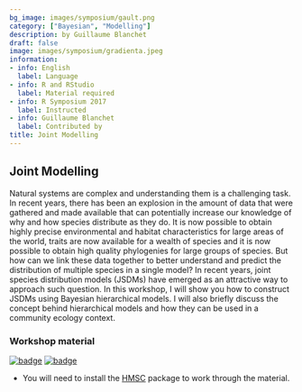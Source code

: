 ```yaml
---
bg_image: images/symposium/gault.png
category: ["Bayesian", "Modelling"]
description: by Guillaume Blanchet
draft: false
image: images/symposium/gradienta.jpeg
information:
- info: English
  label: Language
- info: R and RStudio
  label: Material required
- info: R Symposium 2017
  label: Instructed
- info: Guillaume Blanchet
  label: Contributed by
title: Joint Modelling
---
```


## Joint Modelling

Natural systems are complex and understanding them is a challenging task. In recent years, there has been an explosion in the amount of data that were gathered and made available that can potentially increase our knowledge of why and how species distribute as they do. It is now possible to obtain highly precise environmental and habitat characteristics for large areas of the world, traits are now available for a wealth of species and it is now possible to obtain high quality phylogenies for large groups of species. But how can we link these data together to better understand and predict the distribution of multiple species in a single model? In recent years, joint species distribution models (JSDMs) have emerged as an attractive way to approach such question. In this workshop, I will show you how to construct JSDMs using Bayesian hierarchical models. I will also briefly discuss the concept behind hierarchical models and how they can be used in a community ecology context.

### Workshop material

[![badge](https://img.shields.io/static/v1?style=for-the-badge&label=Presentation&message=Open&color=BF616A)](https://github.com/guiblanchet/jointmodelling) [![badge](https://img.shields.io/static/v1?style=for-the-badge&label=Install&message=HMSC&color=B48EAD)](https://github.com/guiblanchet/HMSC)

- You will need to install the [HMSC](https://github.com/guiblanchet/HMSC) package to work through the material.
